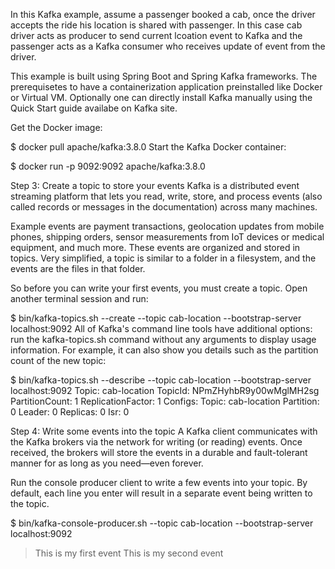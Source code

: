 In this Kafka example, assume a passenger booked a cab, once the driver accepts the ride his location is shared with passenger. In this case cab driver acts as producer to send current lcoation event to Kafka and the passenger acts as a Kafka consumer who receives update of event from the driver. 

This example is built using Spring Boot and Spring Kafka frameworks. The prerequisetes to have a containerization application preinstalled like Docker or Virtual VM. Optionally one can directly install Kafka manually using the Quick Start guide availabe on Kafka site.

Get the Docker image:

$ docker pull apache/kafka:3.8.0
Start the Kafka Docker container:

$ docker run -p 9092:9092 apache/kafka:3.8.0


Step 3: Create a topic to store your events
Kafka is a distributed event streaming platform that lets you read, write, store, and process events (also called records or messages in the documentation) across many machines.

Example events are payment transactions, geolocation updates from mobile phones, shipping orders, sensor measurements from IoT devices or medical equipment, and much more. These events are organized and stored in topics. Very simplified, a topic is similar to a folder in a filesystem, and the events are the files in that folder.

So before you can write your first events, you must create a topic. Open another terminal session and run:

$ bin/kafka-topics.sh --create --topic cab-location --bootstrap-server localhost:9092
All of Kafka's command line tools have additional options: run the kafka-topics.sh command without any arguments to display usage information. For example, it can also show you details such as the partition count of the new topic:

$ bin/kafka-topics.sh --describe --topic cab-location --bootstrap-server localhost:9092
Topic: cab-location        TopicId: NPmZHyhbR9y00wMglMH2sg PartitionCount: 1       ReplicationFactor: 1	Configs:
Topic: cab-location Partition: 0    Leader: 0   Replicas: 0 Isr: 0


Step 4: Write some events into the topic
A Kafka client communicates with the Kafka brokers via the network for writing (or reading) events. Once received, the brokers will store the events in a durable and fault-tolerant manner for as long as you need—even forever.

Run the console producer client to write a few events into your topic. By default, each line you enter will result in a separate event being written to the topic.

$ bin/kafka-console-producer.sh --topic cab-location --bootstrap-server localhost:9092
>This is my first event
>This is my second event

